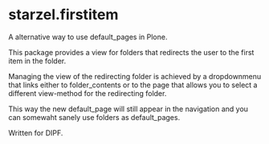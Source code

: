 starzel.firstitem
=================

A alternative way to use default_pages in Plone. 

This package provides a view for folders that redirects the user to the first
item in the folder. 

Managing the view of the redirecting folder is achieved by a dropdownmenu that
links either to folder_contents or to the page that allows you to select a 
different view-method for the redirecting folder.

This way the new default_page will still appear in the navigation and you can
somewaht sanely use folders as default_pages.

Written for DIPF.